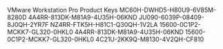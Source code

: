 VMware Workstation Pro Product Keys
MC60H-DWHD5-H80U9-6V85M-8280D
4A4RR-813DK-M81A9-4U35H-06KND
JU090-6039P-08409-8J0QH-2YR7F
NZ4RR-FTK5H-H81C1-Q30QH-1V2LA
15600-0C1P2-MCKK7-GL320-0HKL0
4A4RR-813DK-M81A9-4U35H-06KND
15600-0C1P2-MCKK7-GL320-0HKL0
4C21U-2KK9Q-M8130-4V2QH-CF810
